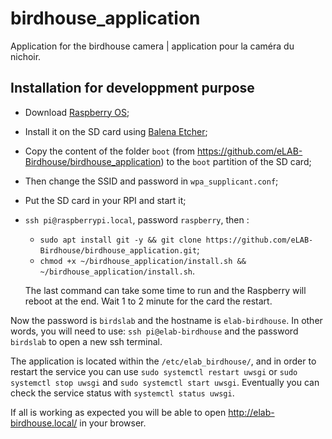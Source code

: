 # birdhouse_application
Application for the birdhouse camera | application pour la caméra du nichoir.



## Installation for developpment purpose

- Download [Raspberry OS](https://www.raspberrypi.org/software/operating-systems/#raspberry-pi-os-32-bit);

- Install it on the SD card using [Balena Etcher](https://www.balena.io/etcher/);

- Copy the content of the folder `boot` (from <https://github.com/eLAB-Birdhouse/birdhouse_application>) to the `boot` partition of the SD card;

- Then change the SSID and password in `wpa_supplicant.conf`;

- Put the SD card in your RPI and start it;

- `ssh pi@raspberrypi.local`, password `raspberry`, then :

  - `sudo apt install git -y && git clone https://github.com/eLAB-Birdhouse/birdhouse_application.git`;
  - `chmod +x ~/birdhouse_application/install.sh && ~/birdhouse_application/install.sh`.

  The last command can take some time to run and the Raspberry will reboot at the end. Wait 1 to 2 minute for the card the restart.

Now the password is  `birdslab` and the hostname is `elab-birdhouse`. In other words, you will need to use: `ssh pi@elab-birdhouse` and the password `birdslab` to open a new ssh terminal.

The application is located within the `/etc/elab_birdhouse/`, and in order to restart the service you can use `sudo systemctl restart uwsgi`  or `sudo systemctl stop uwsgi` and `sudo systemctl start uwsgi`. Eventually you can check the service status with `systemctl status uwsgi`.

If all is working as expected you will be able to open <http://elab-birdhouse.local/> in your browser.



